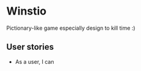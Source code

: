 # Winstio

Pictionary-like game especially design to kill time :)


## User stories

* As a user, I can 

